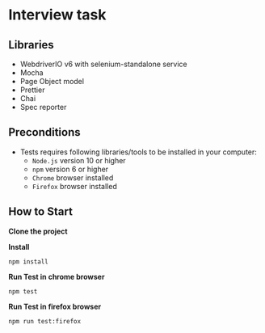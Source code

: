 Interview task
====================
## Libraries
- WebdriverIO v6 with selenium-standalone service
- Mocha
- Page Object model
- Prettier
- Chai
- Spec reporter

## Preconditions
- Tests requires following libraries/tools to be installed in your computer:
  - `Node.js` version 10 or higher
  - `npm` version 6 or higher
  - `Chrome` browser installed
  - `Firefox` browser installed
## How to Start

**Clone the project**

**Install**

```npm install```

**Run Test in chrome browser**

```npm test```

**Run Test in firefox browser**

```npm run test:firefox```